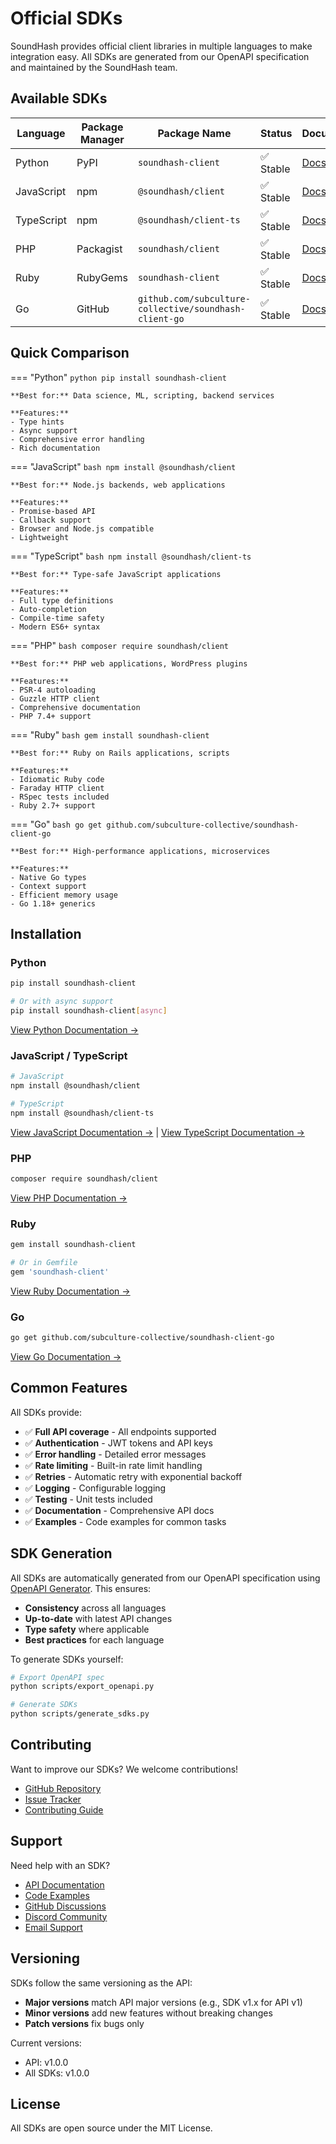 # Official SDKs

SoundHash provides official client libraries in multiple languages to make integration easy. All SDKs are generated from our OpenAPI specification and maintained by the SoundHash team.

## Available SDKs

| Language | Package Manager | Package Name | Status | Documentation |
|----------|----------------|--------------|--------|---------------|
| Python | PyPI | `soundhash-client` | ✅ Stable | [Docs](python.md) |
| JavaScript | npm | `@soundhash/client` | ✅ Stable | [Docs](javascript.md) |
| TypeScript | npm | `@soundhash/client-ts` | ✅ Stable | [Docs](typescript.md) |
| PHP | Packagist | `soundhash/client` | ✅ Stable | [Docs](php.md) |
| Ruby | RubyGems | `soundhash-client` | ✅ Stable | [Docs](ruby.md) |
| Go | GitHub | `github.com/subculture-collective/soundhash-client-go` | ✅ Stable | [Docs](go.md) |

## Quick Comparison

=== "Python"
    ```python
    pip install soundhash-client
    ```
    
    **Best for:** Data science, ML, scripting, backend services
    
    **Features:**
    - Type hints
    - Async support
    - Comprehensive error handling
    - Rich documentation

=== "JavaScript"
    ```bash
    npm install @soundhash/client
    ```
    
    **Best for:** Node.js backends, web applications
    
    **Features:**
    - Promise-based API
    - Callback support
    - Browser and Node.js compatible
    - Lightweight

=== "TypeScript"
    ```bash
    npm install @soundhash/client-ts
    ```
    
    **Best for:** Type-safe JavaScript applications
    
    **Features:**
    - Full type definitions
    - Auto-completion
    - Compile-time safety
    - Modern ES6+ syntax

=== "PHP"
    ```bash
    composer require soundhash/client
    ```
    
    **Best for:** PHP web applications, WordPress plugins
    
    **Features:**
    - PSR-4 autoloading
    - Guzzle HTTP client
    - Comprehensive documentation
    - PHP 7.4+ support

=== "Ruby"
    ```bash
    gem install soundhash-client
    ```
    
    **Best for:** Ruby on Rails applications, scripts
    
    **Features:**
    - Idiomatic Ruby code
    - Faraday HTTP client
    - RSpec tests included
    - Ruby 2.7+ support

=== "Go"
    ```bash
    go get github.com/subculture-collective/soundhash-client-go
    ```
    
    **Best for:** High-performance applications, microservices
    
    **Features:**
    - Native Go types
    - Context support
    - Efficient memory usage
    - Go 1.18+ generics

## Installation

### Python

```bash
pip install soundhash-client

# Or with async support
pip install soundhash-client[async]
```

[View Python Documentation →](python.md)

### JavaScript / TypeScript

```bash
# JavaScript
npm install @soundhash/client

# TypeScript
npm install @soundhash/client-ts
```

[View JavaScript Documentation →](javascript.md) | [View TypeScript Documentation →](typescript.md)

### PHP

```bash
composer require soundhash/client
```

[View PHP Documentation →](php.md)

### Ruby

```bash
gem install soundhash-client

# Or in Gemfile
gem 'soundhash-client'
```

[View Ruby Documentation →](ruby.md)

### Go

```bash
go get github.com/subculture-collective/soundhash-client-go
```

[View Go Documentation →](go.md)

## Common Features

All SDKs provide:

- ✅ **Full API coverage** - All endpoints supported
- ✅ **Authentication** - JWT tokens and API keys
- ✅ **Error handling** - Detailed error messages
- ✅ **Rate limiting** - Built-in rate limit handling
- ✅ **Retries** - Automatic retry with exponential backoff
- ✅ **Logging** - Configurable logging
- ✅ **Testing** - Unit tests included
- ✅ **Documentation** - Comprehensive API docs
- ✅ **Examples** - Code examples for common tasks

## SDK Generation

All SDKs are automatically generated from our OpenAPI specification using [OpenAPI Generator](https://openapi-generator.tech/). This ensures:

- **Consistency** across all languages
- **Up-to-date** with latest API changes
- **Type safety** where applicable
- **Best practices** for each language

To generate SDKs yourself:

```bash
# Export OpenAPI spec
python scripts/export_openapi.py

# Generate SDKs
python scripts/generate_sdks.py
```

## Contributing

Want to improve our SDKs? We welcome contributions!

- [GitHub Repository](https://github.com/subculture-collective/soundhash)
- [Issue Tracker](https://github.com/subculture-collective/soundhash/issues)
- [Contributing Guide](https://github.com/subculture-collective/soundhash/blob/main/CONTRIBUTING.md)

## Support

Need help with an SDK?

- [API Documentation](../index.md)
- [Code Examples](../tutorials/quickstart.md)
- [GitHub Discussions](https://github.com/subculture-collective/soundhash/discussions)
- [Discord Community](https://discord.gg/soundhash)
- [Email Support](mailto:support@soundhash.io)

## Versioning

SDKs follow the same versioning as the API:

- **Major versions** match API major versions (e.g., SDK v1.x for API v1)
- **Minor versions** add new features without breaking changes
- **Patch versions** fix bugs only

Current versions:
- API: v1.0.0
- All SDKs: v1.0.0

## License

All SDKs are open source under the MIT License.

